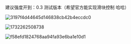 建议强度开到：0.3 测试版本（希望官方能实现滑块控制 哈哈）

![3197f4d44645d146838cb42b4eccdc0](https://github.com/user-attachments/assets/cfd22b08-67f1-4405-a584-c742a762de4d)

![1732262508738](https://github.com/user-attachments/assets/a1d8e23d-b3ad-45d0-a372-ba0828f6ccd9)

![f58efd1824768aa94fa93e6ba1e10d1](https://github.com/user-attachments/assets/69c878b7-461d-42ea-895b-1a6f4984a7ed)

